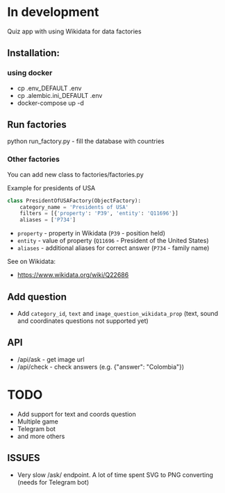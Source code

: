 # In development

Quiz app with using Wikidata for data factories

## Installation:
### using docker
* cp .env_DEFAULT .env
* cp .alembic.ini_DEFAULT .env
* docker-compose up -d

## Run factories
python run_factory.py - fill the database with countries
### Other factories
You can add new class to factories/factories.py

Example for presidents of USA
```python
class PresidentOfUSAFactory(ObjectFactory):
    category_name = 'Presidents of USA'
    filters = [{'property': 'P39', 'entity': 'Q11696'}]
    aliases = ['P734']
```
* `property` - property in Wikidata (`P39` - position held)
* `entity` - value of property (`Q11696` - President of the United States)
* `aliases` - additional aliases for correct answer (`P734` - family name)

See on Wikidata:
* https://www.wikidata.org/wiki/Q22686 

## Add question
* Add `category_id`, `text` and  `image_question_wikidata_prop` (text, sound and coordinates questions not supported yet)

## API
* /api/ask - get image url 
* /api/check - check answers (e.g. {"answer": "Colombia"})

# TODO
* Add support for text and coords question
* Multiple game
* Telegram bot
* and more others

## ISSUES
* Very slow /ask/ endpoint. A lot of time spent SVG to PNG converting (needs for Telegram bot)
